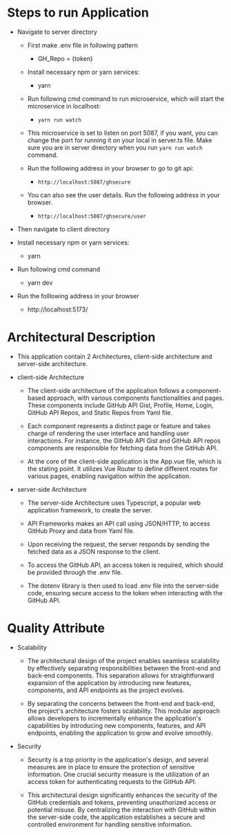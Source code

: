 # Steps to run Application
* Navigate to server directory
  * First make .env file in following pattern
    * GH_Repo = {token}

  * Install necessary npm or yarn services:
    * yarn 

  * Run following cmd command to run microservice, which will start the microservice in localhost:
    * ``yarn run watch``

  * This microservice is set to listen on port 5087, if you want, you can change the port for running it on your local in server.ts file. Make sure you are in server directory when you run `yarn run watch` command.

  * Run the folllowing address in your browser to go to git api:
    * `http://localhost:5087/ghsecure`
    
  * You can also see the user details. Run the following address in your browser.
    * `http://localhost:5087/ghsecure/user`
    
 * Then navigate to client directory
  * Install necessary npm or yarn services:
    * yarn 
  * Run following cmd command
    * yarn dev
    
  * Run the folllowing address in your browser
    * http://localhost:5173/
    
    
 # Architectural Description
  * This application contain 2 Architectures, client-side architecture and server-side architecture.
  * client-side Architecture
    * The client-side architecture of the application follows a component-based approach, with various components functionalities and pages. These components include GitHub API Gist, Profile, Home, Login, GitHub API Repos, and Static Repos from Yaml file.
  
    * Each component represents a distinct page or feature and takes charge of rendering the user interface and handling user interactions. For instance, the GitHub API Gist and GitHub API repos components are responsible for fetching data from the GitHub API.
  
    * At the core of the client-side application is the App.vue file, which is the stating point. It utilizes Vue Router to define different routes for various pages, enabling navigation within the application.
    
  * server-side Architecture
    * The server-side Architecture uses Typescript, a popular web application framework, to create the server.
    
    * API Frameworks makes an API call using JSON/HTTP, to access GitHub Proxy and data from Yaml file.
    
    * Upon receiving the request, the server responds by sending the fetched data as a JSON response to the client.
    
    * To access the GitHub API, an access token is required, which should be provided through the .env file.
    
    * The dotenv library is then used to load .env file into the server-side code, ensuring secure access to the token when interacting with the GitHub API.
    
 # Quality Attribute
 * Scalability
   * The architectural design of the project enables seamless scalability by effectively separating responsibilities between the front-end and back-end components. This separation allows for straightforward expansion of the application by introducing new features, components, and API endpoints as the project evolves.
  
   * By separating the concerns between the front-end and back-end, the project's architecture fosters scalability. This modular approach allows developers to incrementally enhance the application's capabilities by introducing new components, features, and API endpoints, enabling the application to grow and evolve smoothly.
  
 * Security
   * Security is a top priority in the application's design, and several measures are in place to ensure the protection of sensitive information. One crucial security measure is the utilization of an access token for authenticating requests to the GitHub API.
  
   * This architectural design significantly enhances the security of the GitHub credentials and tokens, preventing unauthorized access or potential misuse. By centralizing the interaction with GitHub within the server-side code, the application establishes a secure and controlled environment for handling sensitive information.
  
